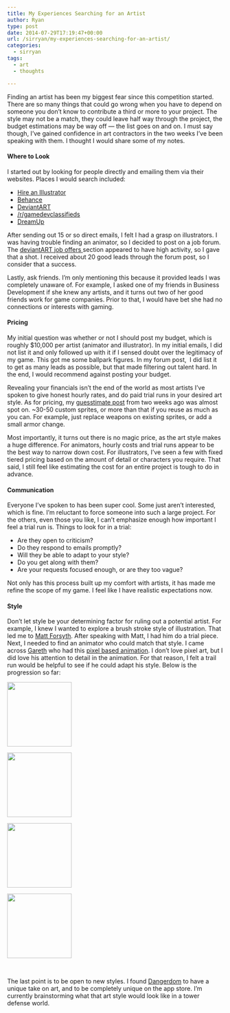 ```yaml
---
title: My Experiences Searching for an Artist
author: Ryan
type: post
date: 2014-07-29T17:19:47+00:00
url: /sirryan/my-experiences-searching-for-an-artist/
categories:
  - sirryan
tags:
  - art
  - thoughts

---
```

Finding an artist has been my biggest fear since this competition started. There are so many things that could go wrong when you have to depend on someone you don&#8217;t know to contribute a third or more to your project. The style may not be a match, they could leave half way through the project, the budget estimations may be way off &#8212; the list goes on and on. I must say though, I&#8217;ve gained confidence in art contractors in the two weeks I&#8217;ve been speaking with them. I thought I would share some of my notes.
<!--more-->

#### Where to Look

I started out by looking for people directly and emailing them via their websites. Places I would search included:

  * <a href="http://www.hireanillustrator.com/i/" target="_blank">Hire an Illustrator</a>
  * <a href="https://www.behance.net" target="_blank">Behance</a>
  * <a href="http://www.deviantart.com" target="_blank">DeviantART</a>
  * <a href="http://www.reddit.com/r/gameDevClassifieds/" target="_blank">/r/gamedevclassifieds</a>
  * <a href="http://dreamup.com/find/artists/" target="_blank">DreamUp</a>

After sending out 15 or so direct emails, I felt I had a grasp on illustrators. I was having trouble finding an animator, so I decided to post on a job forum. The <a href="http://forum.deviantart.com/jobs/offers/" target="_blank">deviantART job offers </a>section appeared to have high activity, so I gave that a shot. I received about 20 good leads through the forum post, so I consider that a success.

Lastly, ask friends. I&#8217;m only mentioning this because it provided leads I was completely unaware of. For example, I asked one of my friends in Business Development if she knew any artists, and it turns out two of her good friends work for game companies. Prior to that, I would have bet she had no connections or interests with gaming.

#### Pricing

My initial question was whether or not I should post my budget, which is roughly $10,000 per artist (animator and illustrator). In my initial emails, I did not list it and only followed up with it if I sensed doubt over the legitimacy of my game. This got me some ballpark figures. In my forum post,  I did list it to get as many leads as possible, but that made filtering out talent hard. In the end, I would recommend against posting your budget.

Revealing your financials isn&#8217;t the end of the world as most artists I&#8217;ve spoken to give honest hourly rates, and do paid trial runs in your desired art style. As for pricing, my <a href="http://battleofbrothers.com/sirryan/thinking-about-the-cost-of-art" target="_blank">guesstimate post</a> from two weeks ago was almost spot on. ~30-50 custom sprites, or more than that if you reuse as much as you can. For example, just replace weapons on existing sprites, or add a small armor change.

Most importantly, it turns out there is no magic price, as the art style makes a huge difference. For animators, hourly costs and trial runs appear to be the best way to narrow down cost. For illustrators, I&#8217;ve seen a few with fixed tiered pricing based on the amount of detail or characters you require. That said, I still feel like estimating the cost for an entire project is tough to do in advance.

#### Communication

Everyone I&#8217;ve spoken to has been super cool. Some just aren&#8217;t interested, which is fine. I&#8217;m reluctant to force someone into such a large project. For the others, even those you like, I can&#8217;t emphasize enough how important I feel a trial run is. Things to look for in a trial:

  * Are they open to criticism?
  * Do they respond to emails promptly?
  * Will they be able to adapt to your style?
  * Do you get along with them?
  * Are your requests focused enough, or are they too vague?

Not only has this process built up my comfort with artists, it has made me refine the scope of my game. I feel like I have realistic expectations now.

#### Style

Don&#8217;t let style be your determining factor for ruling out a potential artist. For example, I knew I wanted to explore a brush stroke style of illustration. That led me to <a href="http://beyondthebox.biz" target="_blank">Matt Forsyth</a>. After speaking with Matt, I had him do a trial piece. Next, I needed to find an animator who could match that style. I came across <a href="http://spudonkey.com" target="_blank">Gareth</a> who had this <a href="http://spudonkey.com/Pixel-Art" target="_blank">pixel based animation</a>. I don&#8217;t love pixel art, but I did love his attention to detail in the animation. For that reason, I felt a trail run would be helpful to see if he could adapt his style. Below is the progression so far:

<div id='gallery-7' class='gallery galleryid-898 gallery-columns-4 gallery-size-thumbnail'>
  <dl class='gallery-item'>
    <dt class='gallery-icon landscape'>
      <a href='/wp-content/uploads/2014/07/foothills_washedout-1.jpg'><img width="150" height="150" src="/wp-content/uploads/2014/07/foothills_washedout.jpg" class="attachment-thumbnail size-thumbnail" alt=""  /></a>
    </dt>
  </dl>
  
  <dl class='gallery-item'>
    <dt class='gallery-icon landscape'>
      <a href='/wp-content/uploads/2014/07/WALK-FORWARD-1.gif'><img width="150" height="150" src="/wp-content/uploads/2014/07/WALK-FORWARD.gif" class="attachment-thumbnail size-thumbnail" alt=""  /></a>
    </dt>
  </dl>
  
  <dl class='gallery-item'>
    <dt class='gallery-icon landscape'>
      <a href='/wp-content/uploads/2014/07/Helardry-exploration-1.png'><img width="150" height="150" src="/wp-content/uploads/2014/07/Helardry-exploration.png" class="attachment-thumbnail size-thumbnail" alt=""  /></a>
    </dt>
  </dl>
  
  <dl class='gallery-item'>
    <dt class='gallery-icon landscape'>
      <a href='/wp-content/uploads/2014/07/white-in-situ-1.png'><img width="150" height="150" src="/wp-content/uploads/2014/07/white-in-situ.png" class="attachment-thumbnail size-thumbnail" alt=""  /></a>
    </dt>
  </dl>
  
  <br style="clear: both" />
</div>

The last point is to be open to new styles. I found <a href="http://www.dangerdom.com" target="_blank">Dangerdom</a> to have a unique take on art, and to be completely unique on the app store. I&#8217;m currently brainstorming what that art style would look like in a tower defense world.